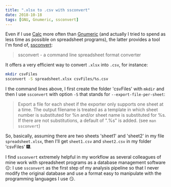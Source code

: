 ```yaml
---
title: ".xlsx to .csv with ssconvert"
date: 2018-10-18
tags: [GNU, Gnumeric, ssconvert]
---
```


Even if I use [Calc](https://www.libreoffice.org/discover/calc/) more
often than [Gnumeric](http://www.gnumeric.org/) (and actually I tried to
spend as less time as possible on spreadsheet programs), the latter
provides a tool I'm fond of,
[ssconvert](http://manpages.ubuntu.com/manpages/bionic/man1/ssconvert.1.html):

> ssconvert - a command line spreadsheet format converter

It offers a very efficient way to convert `.xlsx` into `.csv`,
for instance:

```sh
mkdir csvFiles
ssconvert -S spreadsheet.xlsx csvFiles/%s.csv
```

I the command lines above, I first create the folder 'csvFiles' with `mkdir` and then I use
`ssconvert` with option `-S` that stands for `--export-file-per-sheet`:

> Export a file for each sheet if the exporter only supports one  sheet  at  a  time.
  The  output  filename is treated as a template in which sheet number is substituted
  for %n and/or sheet name is substituted for %s.  If there are not substitutions,  a
  default of ".%s" is added. (see `man ssconvert`)

So, basically, assuming there are two sheets 'sheet1' and 'sheet2' in
my file `spreadsheet.xlsx`, then I'll get `sheet1.csv` and `sheet2.csv` in my folder
'csvFiles' :fireworks:.

I find `ssconvert` extremely helpful in my workflow as several colleagues of
mine work with spreadsheet programs as a database management software :neutral_face::
I use `ssconvert` as the first step of my analysis pipeline so that I never
modify the original database and use a format easy to manipulate with the
programming languages I use :smirk:.
